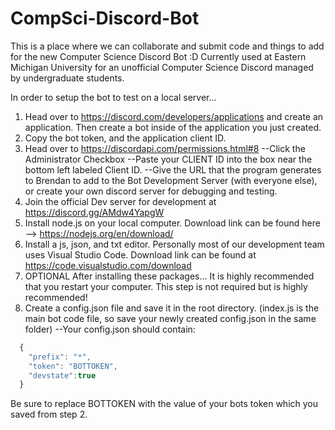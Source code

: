 # CompSci-Discord-Bot
This is a place where we can collaborate and submit code and things to add for the new Computer Science Discord Bot :D
Currently used at Eastern Michigan University for an unofficial Computer Science Discord managed by undergraduate students.

In order to setup the bot to test on a local server...
1. Head over to https://discord.com/developers/applications and create an application.  Then create a bot inside of the application you just created.
2. Copy the bot token, and the application client ID.
3. Head over to https://discordapi.com/permissions.html#8
  --Click the Administrator Checkbox
  --Paste your CLIENT ID into the box near the bottom left labeled Client ID.
  --Give the URL that the program generates to Brendan to add to the Bot Development Server (with everyone else), or create your own discord server for debugging and testing.
4. Join the official Dev server for development at https://discord.gg/AMdw4YapgW
5. Install node.js on your local computer.  Download link can be found here --> https://nodejs.org/en/download/
6. Install a js, json, and txt editor.  Personally most of our development team uses Visual Studio Code.  Download link can be found at https://code.visualstudio.com/download
7. OPTIONAL After installing these packages... It is highly recommended that you restart your computer.  This step is not required but is highly recommended!
8. Create a config.json file and save it in the root directory.  (index.js is the main bot code file, so save your newly created config.json in the same folder)
  --Your config.json should contain:
```javascript
  {
	"prefix": "*",
	"token": "BOTTOKEN",
	"devstate":true
  }
```
Be sure to replace BOTTOKEN with the value of your bots token which you saved from step 2.
